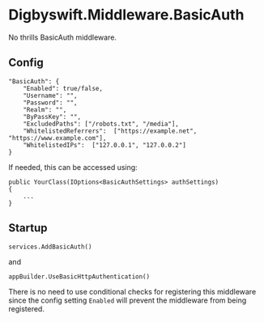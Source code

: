 # Digbyswift.Middleware.BasicAuth

No thrills BasicAuth middleware.

## Config

```
"BasicAuth": {
    "Enabled": true/false,
    "Username": "",
    "Password": "",
    "Realm": "",
    "ByPassKey": "",
    "ExcludedPaths": ["/robots.txt", "/media"],
    "WhitelistedReferrers":  ["https://example.net", "https://www.example.com"],
    "WhitelistedIPs":  ["127.0.0.1", "127.0.0.2"]
}
```

If needed, this can be accessed using:

```
public YourClass(IOptions<BasicAuthSettings> authSettings)
{
    ...
}
```

## Startup

```
services.AddBasicAuth()
```
and

```
appBuilder.UseBasicHttpAuthentication()
```

There is no need to use conditional checks for registering this middleware since
the config setting `Enabled` will prevent the middleware from being registered.
